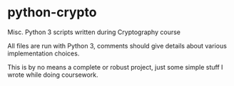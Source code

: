 # python-crypto
Misc. Python 3 scripts written during Cryptography course

All files are run with Python 3, comments should give details about various implementation choices.

This is by no means a complete or robust project, just some simple stuff I wrote while doing coursework.
